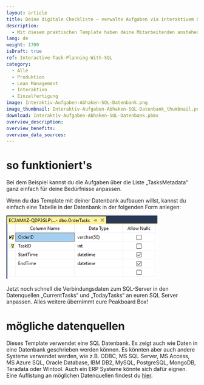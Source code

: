 ```yaml
---
layout: article
title: Deine digitale Checkliste – verwalte Aufgaben via interaktivem Dashboard
description: 
  - Mit diesem praktischen Template haben deine Mitarbeitenden anstehende Aufgaben jederzeit im Blick und verwalten Aufträge oder Projekte noch effizienter. Darüber hinaus werden ihnen die nächsten zu erledigenden Aufgaben angezeigt und sie sehen direkt wie viel Zeit dafür vorgesehen ist. Wird die Peakboard Box an einen Touchscreen angeschlossen, lässt sich außerdem festhalten, wie lange es dauert, bis eine Aufgabe erledigt ist. Mit einem Klick auf den Touchscreen werden diese Informationen in einem SQL-Server gesichert und helfen dir dabei Prozesse nachhaltig zu optimieren.
lang: de
weight: 1700
isDraft: true
ref: Interactive-Task-Planning-With-SQL
category:
  - Alle
  - Produktion
  - Lean Management
  - Interaktion
  - Einzelfertigung
image: Interaktiv-Aufgaben-Abhaken-SQL-Datenbank.png
image_thumbnail: Interaktiv-Aufgaben-Abhaken-SQL-Datenbank_thumbnail.png
download: Interaktiv-Aufgaben-Abhaken-SQL-Datenbank.pbmx
overview_description:
overview_benefits:
overview_data_sources:
---
```

# so funktioniert's 

Bei dem Beispiel kannst du die Aufgaben über die Liste „TasksMetadata“ ganz einfach für deine Bedürfnisse anpassen.

Wenn du das Template mit deiner Datenbank aufbauen willst, kannst du einfach eine Tabelle in der Datenbank in der folgenden Form anlegen: 

![](img/SQL-Database-Overview.png)

Jetzt noch schnell die Verbindungsdaten zum SQL-Server in den Datenquellen „CurrentTasks“ und „TodayTasks“ an euren SQL Server anpassen. Alles weitere übernimmt eure Peakboard Box!

# mögliche datenquellen

Dieses Template verwendet eine SQL Datenbank. Es zeigt auch wie Daten in eine Datenbank geschrieben werden können. Es könnten aber auch andere Systeme verwendet werden, wie z.B. ODBC, MS SQL Server, MS Access, MS Azure SQL, Oracle Database, IBM DB2, MySQL, PostgreSQL, MongoDB, Teradata oder Wintool. Auch ein ERP Systeme könnte sich dafür eignen. Eine Auflistung an möglichen Datenquellen findest du [hier](https://peakboard.com/schnittstellen/).

